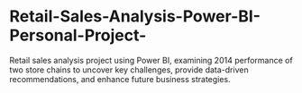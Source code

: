 # Retail-Sales-Analysis-Power-BI-Personal-Project-
Retail sales analysis project using Power BI, examining 2014 performance of two store chains to uncover key challenges, provide data-driven recommendations, and enhance future business strategies.
